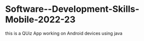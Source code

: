 # Software--Development-Skills-Mobile-2022-23

this is a QUiz App working on Android devices
using java

